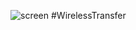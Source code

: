 ![screen](https://raw.githubusercontent.com/Ttggg5/WirelessTransfer/refs/heads/master/WirelessTransfer/wireless_transfer_icon.ico) #WirelessTransfer
